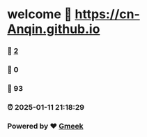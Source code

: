 # welcome :link: https://cn-Anqin.github.io 
### :page_facing_up: [2](https://cn-Anqin.github.io/tag.html) 
### :speech_balloon: 0 
### :hibiscus: 93 
### :alarm_clock: 2025-01-11 21:18:29 
### Powered by :heart: [Gmeek](https://github.com/Meekdai/Gmeek)
